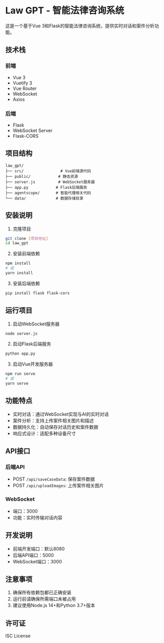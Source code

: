 # Law GPT - 智能法律咨询系统

这是一个基于Vue 3和Flask的智能法律咨询系统，提供实时对话和案件分析功能。

## 技术栈

### 前端

- Vue 3
- Vuetify 3
- Vue Router
- WebSocket
- Axios

### 后端

- Flask
- WebSocket Server
- Flask-CORS

## 项目结构

```
law_gpt/
├── src/                # Vue前端源代码
├── public/            # 静态资源
├── server.js          # WebSocket服务器
├── app.py            # Flask后端服务
├── agentscope/       # 智能代理相关代码
└── data/             # 数据存储目录
```

## 安装说明

1. 克隆项目

```bash
git clone [项目地址]
cd law_gpt
```

2. 安装前端依赖

```bash
npm install
# 或
yarn install
```

3. 安装后端依赖

```bash
pip install flask flask-cors
```

## 运行项目

1. 启动WebSocket服务器

```bash
node server.js
```

2. 启动Flask后端服务

```bash
python app.py
```

3. 启动Vue开发服务器

```bash
npm run serve
# 或
yarn serve
```

## 功能特点

- 实时对话：通过WebSocket实现与AI的实时对话
- 案件分析：支持上传案件相关图片和描述
- 数据持久化：自动保存对话历史和案件数据
- 响应式设计：适配多种设备尺寸

## API接口

### 后端API

- POST `/api/saveCaseData`: 保存案件数据
- POST `/api/uploadImages`: 上传案件相关图片

### WebSocket

- 端口：3000
- 功能：实时传输对话内容

## 开发说明

- 前端开发端口：默认8080
- 后端API端口：5000
- WebSocket端口：3000

## 注意事项

1. 确保所有依赖包都已正确安装
2. 运行前请确保所需端口未被占用
3. 建议使用Node.js 14+和Python 3.7+版本

## 许可证

ISC License
